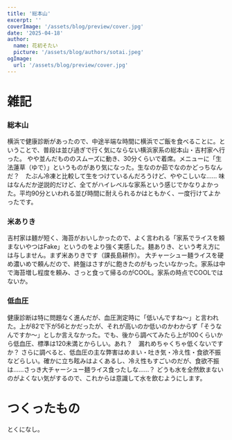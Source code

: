 ```yaml
---
title: '総本山'
excerpt: ''
coverImage: '/assets/blog/preview/cover.jpg'
date: '2025-04-18'
author:
  name: 花初そたい
  picture: '/assets/blog/authors/sotai.jpeg'
ogImage:
  url: '/assets/blog/preview/cover.jpg'
---
```

# 雑記
### 総本山
横浜で健康診断があったので、中途半端な時間に横浜でご飯を食べることに。ということで、普段は並び過ぎで行く気にならない横浜家系の総本山・吉村家へ行った。
やや並んだもののスムーズに動き、30分くらいで着席。メニューに「生法蓮草（ゆで）」というものがあり気になった。生なのか茹でなのかどっちなんだ？　たぶん冷凍と比較して生をつけているんだろうけど、ややこしいな……
味はなんだか逆説的だけど、全てがハイレベルな家系という感じでかなりよかった。平均90分といわれる並び時間に耐えられるかはともかく、一度行けてよかったです。

### 米ありき
吉村家は麺が短く、海苔がおいしかったので、よく言われる「家系でライスを頼まないやつはFake」というのをより強く実感した。麺ありき、という考え方には与しません。まず米ありきです（課長島耕作）。
大チャーシュー麺ライスを硬め濃いめで頼んだので、終盤はさすがに飽きたのがもったいなかった。家系は中で海苔増し程度を頼み、さっと食って帰るのがCOOL。家系の時点でCOOLではないか。

### 低血圧
健康診断は特に問題なく進んだが、血圧測定時に「低いんですね～」と言われた。上が82で下が56とかだったが、それが高いのか低いのかわからず「そうなんですか～」としか言えなかった。でも、後から調べてみたら上が100くらいから低血圧、標準は120未満とからしい。あれ？　漏れめちゃくちゃ低くないですか？
さらに調べると、低血圧の主な弊害はめまい・吐き気・冷え性・食欲不振などらしい。確かに立ち眩みはよくあるし、冷え性もすごいのだが、食欲不振は……さっき大チャーシュー麺ライス食ったしな……？
どうも水を全然飲まないのがよくない気がするので、これからは意識して水を飲むようにします。

# つくったもの
とくになし。
